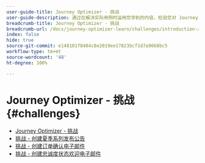 ```yaml
---
user-guide-title: Journey Optimizer - 挑战
user-guide-description: 通过在解决实际用例时运用您学到的内容，检验您对 Journey Optimizer 知识的掌握情况。
breadcrumb-title: Journey Optimizer - 挑战
breadcrumb-url: /docs/journey-optimizer-learn/challenges/introduction-and-prerequisites.html
index: false
hide: true
source-git-commit: e148101f8404c8e2019ee17823bcf1d7a9668bc5
workflow-type: tm+mt
source-wordcount: '48'
ht-degree: 100%

---
```



# Journey Optimizer - 挑战 {#challenges}

+ [Journey Optimizer - 挑战](/help/challenges/introduction-and-prerequisites.md)
+ [挑战 - 创建夏季系列发布公告](/help/challenges/summer-collection-announcement-challenge.md)
+ [挑战 - 创建订单确认电子邮件](/help/challenges/order-confirmation-challenge.md)
+ [挑战 - 创建忠诚度状态欢迎电子邮件](/help/challenges/loyalty-status-welcome-email-challenge.md)

